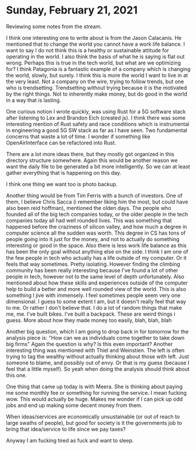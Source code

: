 # Sunday, February 21, 2021

Reviewing some notes from the stream.

I think one interesting one to write about is from the Jason Calacanis.
He mentioned that to change the world you cannot have a work life balance.
I want to say I do not think this is a healthy or sustainable attitude for
operating in the world. I also think the basis of what he is saying is flat
out wrong. Perhaps this is true in the tech world, but what are we optimizing for?
I think Patagonia is a fantastic example of a company which is changing the
world, slowly, but surely. I think this is more the world I want to live in 
at the very least. Not a company on the wire, trying to follow trends, but one
who is trendsetting. Trendsetting without trying because it is the motivated 
by the right things. Not to inherently make money, but do good in the world
in a way that is lasting.

One curious notion I wrote quickly, was using Rust for a 5G software stack
after listening to Lex and Brandon Eich (created js). I think there was 
some interesting mention of Rust safety and race conditions which is 
instrumental in engineering a good 5G SW stack as far as I have seen. 
Two fundamental concerns that waste a lot of time. I wonder if something
like OpenAirInterface can be refactored into Rust.

There are a lot more ideas there, but they mostly got organized in this
directory structure somewhere. Again this would be another reason we 
want the daily file to be generated a bit more intelligently.
So we can at least gather everything that is happening on this day.

I think one thing we want too is photo backup.

Another thing would be from Tim Ferris with a bunch of investors. One
of them, I believe Chris Sacca (i remember liking him the most, but 
could have also been reid hoffman), mentioned the olden days. The people
who founded all of the big tech companies today, or the older people
in the tech companies today all had well rounded lives. This was 
something that happened before the craziness of silicon valley, and
how much a degree in computer science all the sudden was worth. This
degree in CS has tons of people going into it just for the money, and
not to actually do something interesting or good in the space. Also
there is less work life balance as this has been the only goal without
anything else on the side. I think I am one of the few people in tech
who actually has a life outside of my computer. Or it feels that way
sometimes. Pretty isolating. However finding the climbing community
has been really interesting because I've found a lot of other people
in tech, however not to the same level of depth unfortunately. Also
mentioned about how these skills and experiences outside of the 
computer help to build a better and more well rounded view of the
world. This is also something I jive with immensely. I feel sometimes
people seem very one dimensional. I guess to some extent I am, but it
doesn't really feel that way to me. Or rather I don't believe that. 
I do a lot of random things that make me, me. I've built bikes. I've
built a backpack. These are weird things i guess. More about how 
they made money too easily, blah, blah, blah

Another big question, which I am going to drop back in for tomorrow
for the analysis piece is: 
"How can we as individuals come together to take down big firms"
Again the question is why? Is this even important?
Another interesting thing was mentioned with Thiel and Weinstien. The
left is often trying to tag the wealthy without actually thinking
about those with left. Just someone to blame, and possibly out of envy.
Or that is my guess (because I feel that a little myself). So yeah
when doing the analysis should think about this one.

One thing that came up today is with Meera. She is thinking about
paying me some monthly fee or something for running the service.
I mean fucking wow. This would actually be huge. Makes me wonder
if I can pick up odd jobs and end up making some decent money
from them.

When ideas/services are economically unsustainable (or out of reach to
large swaths of people), but good for society is it the governments job
to bring that idea/service to life since we pay taxes?

Anyway I am fucking tired as fuck and want to sleep.